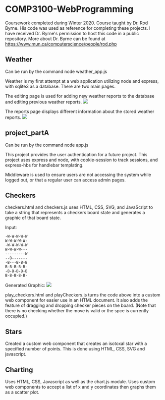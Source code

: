 # COMP3100-WebProgramming

Coursework completed during Winter 2020. Course taught by Dr. Rod Byrne. His code was used as reference for completing these projects. I have received Dr. Byrne's permission to host this code in a public repository. More about Dr. Byrne can be found at https://www.mun.ca/computerscience/people/rod.php

## Weather ##
Can be run by the command node weather_app.js

Weather is my first attempt at a web application utilizing node and express, with sqlite3 as a database. There are two main pages. 

The editing page is used for adding new weather reports to the database and editing previous weather reports.
![](https://i.imgur.com/POkxtqB.png)

The reports page displays different information about the stored weather reports. 
![](https://i.imgur.com/zaFvIaB.png)

## project_partA ##
Can be run by the command node app.js

This project provides the user authentication for a future project. This project uses express and node, with cookie-session to track sessions, and express-hbs for handlebar templating. 

Middleware is used to ensure users are not accessing the system while logged out, or that a regular user can access admin pages. 

## Checkers ##
checkers.html and checkers.js uses HTML, CSS, SVG, and JavaScript to take a string that represents a checkers board state and generates a graphic of that board state. 

Input:
```
-W-W-W-W-W
W-W-W-W-W-
-W-W-W-W-W
W-W-W-W---
---------W
--B-------
-B---B-B-B
B-B-B-B-B-
-B-B-B-B-B
B-B-B-B-B-
```

Generated Graphic:
![](https://i.imgur.com/jGxkD6i.png)

play_checkers.html and playCheckers.js turns the code above into a custom web component for easier use in an HTML document. It also adds the feature of dragging and dropping checker pieces on the board. (Note that there is no checking whether the move is valid or the spce is currently occupied.)

## Stars ##
Created a custom web component that creates an isotoxal star with a specified number of points. This is done using HTML, CSS, SVG and javascript. 

## Charting ##
Uses HTML, CSS, Javascript as well as the chart.js module. Uses custom web components to accept a list of x and y coordinates then graphs them as a scatter plot. 
